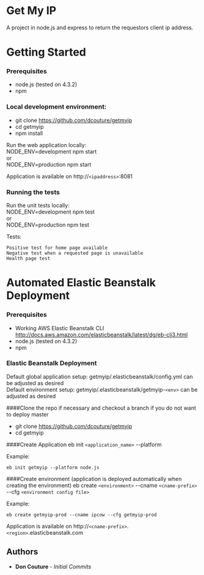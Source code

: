 # Get My IP

A project in node.js and express to return the requestors client ip address.

# Getting Started

### Prerequisites

* node.js (tested on 4.3.2)
* npm

### Local development environment:

* git clone https://github.com/dcouture/getmyip
* cd getmyip
* npm install

Run the web application locally:  
NODE_ENV=development npm start  
or  
NODE_ENV=production npm start

Application is available on http://`<ipaddress>`:8081

### Running the tests

Run the unit tests locally:  
NODE_ENV=development npm test  
or  
NODE_ENV=production npm test

Tests:
```
Positive test for home page available
Negative test when a requested page is unavailable
Health page test
```

# Automated Elastic Beanstalk Deployment

### Prerequisites

* Working AWS Elastic Beanstalk CLI http://docs.aws.amazon.com/elasticbeanstalk/latest/dg/eb-cli3.html
* node.js (tested on 4.3.2)
* npm

### Elastic Beanstalk Deployment

Default global application setup: getmyip/.elasticbeanstalk/config.yml can be adjusted as desired   
Default environment setup: getmyip/.elasticbeanstalk/getmyip-`<env>` can be adjusted as desired

####Clone the repo if necessary and checkout a branch if you do not want to deploy master
* git clone https://github.com/dcouture/getmyip
* cd getmyip

####Create Application
eb init `<application_name>` --platform <platform>  

Example:
```
eb init getmyip --platform node.js
```

####Create environment (application is deployed automatically when creating the environment)
eb create `<environment>` --cname `<cname-prefix>` --cfg `<environment config file>`  

Example:

```
eb create getmyip-prod --cname ipcow --cfg getmyip-prod
```
Application is available on http://`<cname-prefix>`.`<region>`.elasticbeanstalk.com 

## Authors

* **Don Couture** - *Initial Commits*
